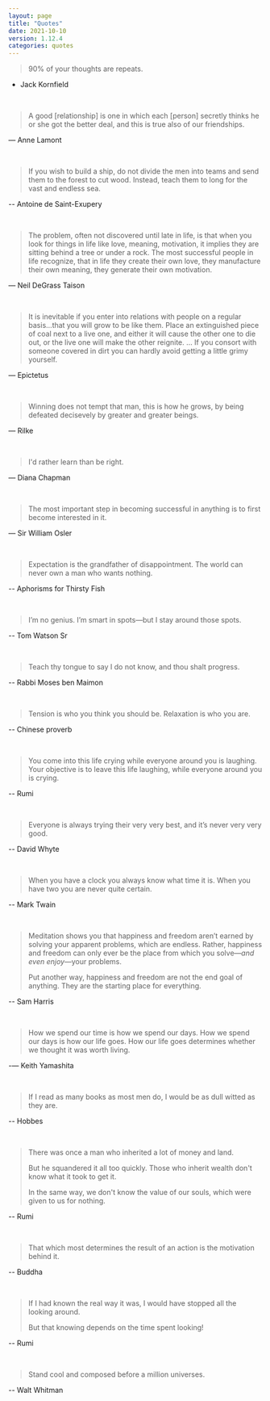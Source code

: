 ```yaml
---
layout: page
title: "Quotes"
date: 2021-10-10
version: 1.12.4
categories: quotes
---
```


> 90% of your thoughts are repeats.

- Jack Kornfield

<br>

> A good [relationship] is one in which each [person] secretly thinks he or she got the better deal, and this is true also of our friendships.

— Anne Lamont

<br>

> If you wish to build a ship, do not divide the men into teams and send them to the forest to cut wood. Instead, teach them to long for the vast and endless sea.

-- Antoine de Saint-Exupery

<br>

> The problem, often not discovered until late in life, is that when you look for things in life like love, meaning, motivation, it implies they are sitting behind a tree or under a rock. The most successful people in life recognize, that in life they create their own love, they manufacture their own meaning, they generate their own motivation.

— Neil DeGrass Taison

<br>

> It is inevitable if you enter into relations with people on a regular basis…that you will grow to be like them. Place an extinguished piece of coal next to a live one, and either it will cause the other one to die out, or the live one will make the other reignite. … If you consort with someone covered in dirt you can hardly avoid getting a little grimy yourself.

— Epictetus

<br>

> Winning does not tempt that man, this is how he grows, by being defeated decisevely by greater and greater beings.

— Rilke

<br>

> I'd rather learn than be right.

— Diana Chapman

<br>

> The most important step in becoming successful in anything is to first become interested in it.

— Sir William Osler

<br>

> Expectation is the grandfather of disappointment. The world can never own a man who wants nothing.

-- Aphorisms for Thirsty Fish

<br>

> I’m no genius. I’m smart in spots—but I stay around those spots.

-- Tom Watson Sr

<br>

> Teach thy tongue to say I do not know, and thou shalt progress.

-- Rabbi Moses ben Maimon

<br>

> Tension is who you think you should be. Relaxation is who you are.

-- Chinese proverb

<br>

> You come into this life crying while everyone around you is laughing. Your objective is to leave this life laughing, while everyone around you is crying.

-- Rumi

<br>

> Everyone is always trying their very very best, and it’s never very very good.

-- David Whyte

<br>

> When you have a clock you always know what time it is. When you have two you are never quite certain.

-- Mark Twain

<br>

> Meditation shows you that happiness and freedom aren’t earned by solving your apparent problems, which are endless. Rather, happiness and freedom can only ever be the place from which you solve—_and even enjoy_—your problems.
>
> Put another way, happiness and freedom are not the end goal of anything. They are the starting place for everything.

-- Sam Harris

<br>

> How we spend our time is how we spend our days. How we spend our days is how our life goes. How our life goes determines whether we thought it was worth living.

-— Keith Yamashita

<br>

> If I read as many books as most men do, I would be as dull witted as they are.

-- Hobbes

<br>

> There was once a man who inherited a lot of money and land.
>
> But he squandered it all too quickly. Those who inherit wealth
> don't know what it took to get it.
>
> In the same way, we don't know the value of our souls,
> which were given to us for nothing.

-- Rumi

<br>

> That which most determines the result of an action is the motivation behind it.

-- Buddha

<br>

> If I had known the real way it was, I would have stopped all the looking around.
>
> But that knowing depends on the time spent looking!

-- Rumi

<br>

> Stand cool and composed before a million universes.

-- Walt Whitman

<br>
